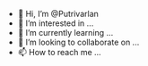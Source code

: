 - 👋 Hi, I’m @Putrivarlan
- 👀 I’m interested in ...
- 🌱 I’m currently learning ...
- 💞️ I’m looking to collaborate on ...
- 📫 How to reach me ...

<!---
Putrivarlan/Putrivarlan is a ✨ special ✨ repository because its `README.md` (this file) appears on your GitHub profile.
You can click the Preview link to take a look at your changes.
--->
